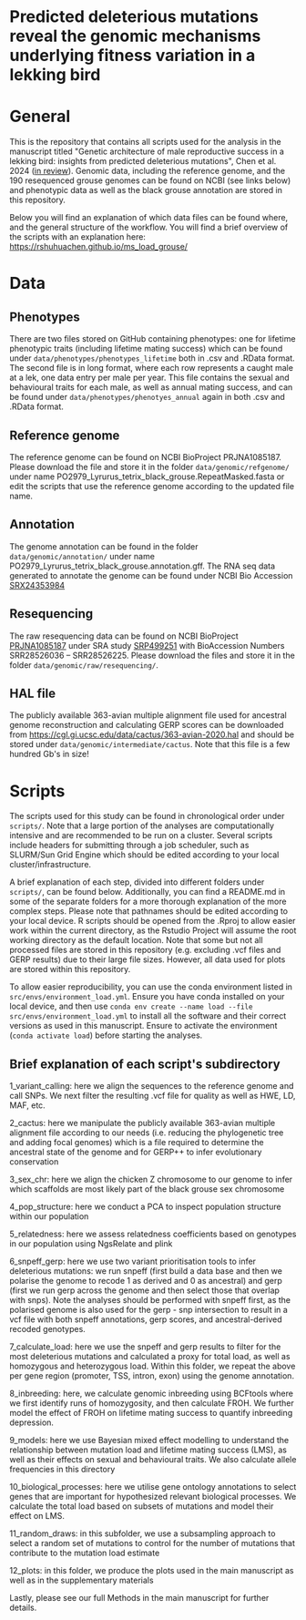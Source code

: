 # Predicted deleterious mutations reveal the genomic mechanisms underlying fitness variation in a lekking bird

# General

This is the repository that contains all scripts used for the analysis in the manuscript titled "Genetic architecture of male reproductive success in a lekking bird: insights from predicted deleterious mutations", Chen et al. 2024 ([in review](https://doi.org/10.21203/rs.3.rs-5579350/v1)). Genomic data, including the reference genome, and the 190 resequenced grouse genomes can be found on NCBI (see links below) and phenotypic data as well as the black grouse annotation are stored in this repository.

Below you will find an explanation of which data files can be found where, and the general structure of the workflow. You will find a brief overview of the scripts with an explanation here: https://rshuhuachen.github.io/ms_load_grouse/

# Data

## Phenotypes

There are two files stored on GitHub containing phenotypes: one for lifetime phenotypic traits (including lifetime mating success) which can be found under `data/phenotypes/phenotypes_lifetime` both in .csv and .RData format. The second file is in long format, where each row represents a caught male at a lek, one data entry per male per year. This file contains the sexual and behavioural traits for each male, as well as annual mating success, and can be found under `data/phenotypes/phenotyes_annual` again in both .csv and .RData format.

## Reference genome

The reference genome can be found on NCBI BioProject PRJNA1085187. Please download the file and store it in the folder `data/genomic/refgenome/` under name PO2979_Lyrurus_tetrix_black_grouse.RepeatMasked.fasta or edit the scripts that use the reference genome according to the updated file name.

## Annotation

The genome annotation can be found in the folder `data/genomic/annotation/` under name PO2979_Lyrurus_tetrix_black_grouse.annotation.gff. The RNA seq data generated to annotate the genome can be found under NCBI Bio Accession [SRX24353984](https://www.ncbi.nlm.nih.gov/sra/SRX24353984[accn]])

## Resequencing

The raw resequencing data can be found on NCBI BioProject [PRJNA1085187](https://www.ncbi.nlm.nih.gov/bioproject/PRJNA1085187) under SRA study [SRP499251](https://trace.ncbi.nlm.nih.gov/Traces/?view=study&acc=SRP499251) with BioAccession Numbers SRR28526036 – SRR28526225. Please download the files and store it in the folder `data/genomic/raw/resequencing/`.

## HAL file

The publicly available 363-avian multiple alignment file used for ancestral genome reconstruction and calculating GERP scores can be downloaded from https://cgl.gi.ucsc.edu/data/cactus/363-avian-2020.hal and should be stored under `data/genomic/intermediate/cactus`. Note that this file is a few hundred Gb's in size!

# Scripts

The scripts used for this study can be found in chronological order under `scripts/`. Note that a large portion of the analyses are computationally intensive and are recommended to be run on a cluster. Several scripts include headers for submitting through a job scheduler, such as SLURM/Sun Grid Engine which should be edited according to your local cluster/infrastructure.

A brief explanation of each step, divided into different folders under `scripts/`, can be found below. Additionally, you can find a README.md in some of the separate folders for a more thorough explanation of the more complex steps. Please note that pathnames should be edited according to your local device. R scripts should be opened from the .Rproj to allow easier work within the current directory, as the Rstudio Project will assume the root working directory as the default location. Note that some but not all processed files are stored in this repository (e.g. excluding .vcf files and GERP results) due to their large file sizes. However, all data used for plots are stored within this repository.

To allow easier reproducibility, you can use the conda environment listed in `src/envs/environment_load.yml`. Ensure you have conda installed on your local device, and then use `conda env create --name load --file src/envs/environment_load.yml` to install all the software and their correct versions as used in this manuscript. Ensure to activate the environment (`conda activate load`) before starting the analyses.

## Brief explanation of each script's subdirectory

1_variant_calling: here we align the sequences to the reference genome and call SNPs. We next filter the resulting .vcf file for quality as well as HWE, LD, MAF, etc.

2_cactus: here we manipulate the publicly available 363-avian multiple alignment file according to our needs (i.e. reducing the phylogenetic tree and adding focal genomes) which is a file required to determine the ancestral state of the genome and for GERP++ to infer evolutionary conservation

3_sex_chr: here we align the chicken Z chromosome to our genome to infer which scaffolds are most likely part of the black grouse sex chromosome

4_pop_structure: here we conduct a PCA to inspect population structure within our population

5_relatedness: here we assess relatedness coefficients based on genotypes in our population using NgsRelate and plink

6_snpeff_gerp: here we use two variant prioritisation tools to infer deleterious mutations: we run snpeff (first build a data base and then we polarise the genome to recode 1 as derived and 0 as ancestral) and gerp (first we run gerp across the genome and then select those that overlap with snps). Note the analyses should be performed with snpeff first, as the polarised genome is also used for the gerp - snp intersection to result in a vcf file with both snpeff annotations, gerp scores, and ancestral-derived recoded genotypes.

7_calculate_load: here we use the snpeff and gerp results to filter for the most deleterious mutations and calculated a proxy for total load, as well as homozygous and heterozygous load. Within this folder, we repeat the above per gene region (promoter, TSS, intron, exon) using the genome annotation.

8_inbreeding: here, we calculate genomic inbreeding using BCFtools where we first identify runs of homozygosity, and then calculate FROH. We further model the effect of FROH on lifetime mating success to quantify inbreeding depression.

9_models: here we use Bayesian mixed effect modelling to understand the relationship between mutation load and lifetime mating success (LMS), as well as their effects on sexual and behavioural traits. We also calculate allele frequencies in this directory

10_biological_processes: here we utilise gene ontology annotations to select genes that are important for hypothesized relevant biological processes. We calculate the total load based on subsets of mutations and model their effect on LMS.

11_random_draws: in this subfolder, we use a subsampling approach to select a random set of mutations to control for the number of mutations that contribute to the mutation load estimate

12_plots: in this folder, we produce the plots used in the main manuscript as well as in the supplementary materials

Lastly, please see our full Methods in the main manuscript for further details.
